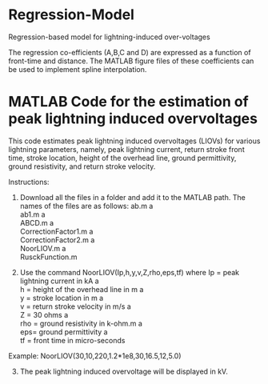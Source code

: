# Regression-Model
Regression-based model for lightning-induced over-voltages

The regression co-efficients (A,B,C and D) are expressed as a function of front-time and distance. The MATLAB figure files of these coefficients can be used to implement spline interpolation.

# MATLAB Code for the estimation of peak lightning induced overvoltages

This code estimates peak lightning induced overvoltages (LIOVs) for various lightning parameters, namely, peak lightning current, return stroke front time, stroke location, height of the overhead line, ground permittivity, ground resistivity, and return stroke velocity. 

Instructions:
1. Download all the files in a folder and add it to the MATLAB path. The names of the files are as follows:
    ab.m
    a <br />
    ab1.m 
    a <br />
    ABCD.m 
    a <br />
    CorrectionFactor1.m
    a <br />
    CorrectionFactor2.m
    a <br />
    NoorLIOV.m
    a <br />
    RusckFunction.m

2. Use the command NoorLIOV(Ip,h,y,v,Z,rho,eps,tf) where
   Ip = peak lightning current in kA
a <br />
   h =  height of the overhead line in m
a <br />
   y = stroke location in m
a <br />
   v = return stroke velocity in m/s
a <br />
   Z = 30 ohms
a <br />
   rho = ground resistivity in k-ohm.m
a <br />
   eps= ground permittivity
a <br />
   tf = front time in micro-seconds

Example: NoorLIOV(30,10,220,1.2*1e8,30,16.5,12,5.0)

3. The peak lightning induced overvoltage will be displayed in kV.
